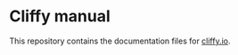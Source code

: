 # Cliffy manual

This repository contains the documentation files for
[cliffy.io](https://cliffy.io).
